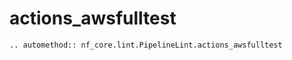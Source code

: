 # actions_awsfulltest

```{eval-rst}
.. automethod:: nf_core.lint.PipelineLint.actions_awsfulltest
```

